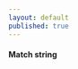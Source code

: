 ```yaml
---
layout: default
published: true
---
```


#### Match string

<script src="https://gist.github.com/3683087.js?file=match-string.bash"></script>
